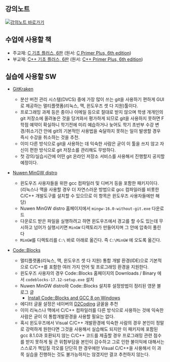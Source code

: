 ## 강의노트
[![강의노트 바로가기](https://upload.wikimedia.org/wikipedia/commons/4/4a/Aviso_%22categor%C3%ADzame%22_%28espa%C3%B1ol%29.svg)](https://github.com/kyagrd/cprog2018Fall/wiki)

## 수업에 사용할 책
 * 주교재: [C 기초 플러스, 6판](http://www.cyber.co.kr/shop/goods/goods_view.php?goodsno=5825&category=020030060)
   (원서: [C Primer Plus, 6th edition](https://www.amazon.com/Primer-Plus-6th-Developers-Library/dp/0321928423))
 * 부교재: [C++ 기초 플러스, 6판](http://www.cyber.co.kr/shop/goods/goods_view.php?goodsno=5888&category=020030060)
   (원서: [C++ Primer Plus, 6th edition](https://www.amazon.com/Primer-Plus-6th-Developers-Library/dp/0321776402))

## 실습에 사용할 SW
 * [GitKraken](https://www.gitkraken.com/)
     * 분산 버전 관리 시스템(DVCS) 중에 가장 많이 쓰는 git을 사용하기 편하게 GUI로 제공하는 멀티플랫폼(리눅스, 맥, 윈도우즈 셋 다 지원)툴이다.
     * 프로그래밍 과제 등은 종이나 이메일 등으로 절대로 받지 않으며 학생 개개인의 git 저장소에 올려놓은 것을 당겨와서 평가하게 되므로 git을 사용하지 못하면 F학점 예약이 확실하니 학기전에 미리 예습하거나 늦어도 학기 초반부 수강 변경/취소기간 안에 git의 기본적인 사용법을 숙달하지 못하는 일이 발생할 경우 즉시 수강을 취소하는 것을 추천.
     * 이미 다른 방식으로 git을 사용하는 데 익숙한 사람은 굳이 이 툴을 쓰지 않고 자신이 편한 방식으로 git 저장소를 관리해도 무방하다.
     * 첫 강의/실습시간에 어떤 git 온라인 저장소 서비스를 사용해서 진행할지 공지할 예정이다.
 * [Nuwen MinGW distro](https://nuwen.net/mingw.html)
     * 윈도우즈 사용자들을 위한 gcc 컴파일러 및 디버거 등을 포함한 패키지이다. (리눅스나 맥을 사용할 경우 더 자연스러운 방법으로 gcc 컴파일러를 비롯한 C/C++ 개발도구를 설치할 수 있으므로 이 항목은 윈도우즈 사용자들에만 해당)
     * Nuwen MinGW distro 홈페이지에서 `mingw-16.0-without-git.exe` 다운로드
     * 다운로드 받은 파일을 실행하려고 하면 윈도우즈에서 경고를 할 수도 있는데 무시하고 넘어가 실행시키면 `MinGW` 디렉토리가 만들어지며 그 안에 압축이 풀린다
     * `MinGW`를 디렉토리를 `C:\` 바로 아래로 옮긴다. 즉 `C:\MinGW` 에 오도록 옮긴다.
 
 * [Code::Blocks](http://www.codeblocks.org/)
     * 멀티플랫폼(리눅스, 맥, 윈도우즈 셋 다 지원) 통합 개발 환경(IDE)으로 기본적으로 C/C++를 포함한 여러 가지 언어 및 프로그래밍 환경을 지원한다.
     * 윈도우즈 사용자의 경우 Code::Blocks 홈페이지의 Downloads / Binary 에서 `codeblocks-17.12-setup.exe` 설치
     * Nuwen MinGW distro와 Code::Blocks 설치후 설정방법이 정리된 영문 블로그 글
         * [Install Code::Blocks and GCC 8 on Windows](https://solarianprogrammer.com/2017/11/22/install-codeblocks-gcc-windows/)
     * 에디터 글꼴 설정은 네이버의 [D2Coding](https://github.com/naver/d2codingfont) 글꼴을 추천
     * 이미 리눅스나 맥에서 C/C++ 컴파일러를 다른 방식으로 사용하는 것에 익숙한 사람은 굳이 이 통합개발환경을 사용할 필요는 없다.
     * 혹시 윈도우즈에서 Visual C/C++ 개발환경에 익숙한 사람의 경우 본인이 정말로 강력하게 원한다면 그것을 사용해서 실습해도 되지만 이 패키지에 포함된 gcc 8.1.0과 호환되지 않는 C/C++ 코드를 제출할 경우 프로그래밍 관련 점수를 받지 못하게 될 큰 위험부담을 본인이 감수하고 그로 인한 불이익에 대해서는 스스로가 책임질 각오를 단단히 한 경우에만 Visual C/C++을 사용해서 이 과목 실습을 진행하는 것도 불가능하지는 않겠지만 결코 추천하지 않는다.

